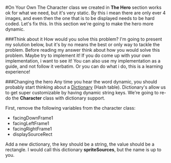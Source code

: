 #On Your Own
The Character class we created in **The Hero** section works ok for what we need, but it's very static. By this i mean there are only ever 4 images, and even then the one that is to be displayed needs to be hard coded. Let's fix this. In this section we're going to make the hero more dynamic.

###Think about it
How would you solve this problem? I'm going to present my solution below, but it's by no means the best or only way to tackle the problem. Before reading my answer think about how you would solve this problem. Maybe try to implement it! If you do come up with your own implementation, i want to see it! You can also use my implementation as a guide, and not follow it verbatim. Or you can do what  i do, this is a  learning experience!

###Changing the hero
Any time you hear the word dynamic, you should probably start thinking about a [Dictionary](https://goo.gl/BCUxAT) (Hash table). Dictionary's allow us to get super customizable by having dynamic string keys. We're going to re-do the **Character** class with dictionary support.

First, remove the following variables from the character class:
* facingDownFrame1
* facingLeftFrame1
* facingRightFrame1
* displaySourceRect

Add a new dictionary, the key should be a string, the value should be a rectangle. I would call this dictionary **spriteSources**, but the name is up to you. 
